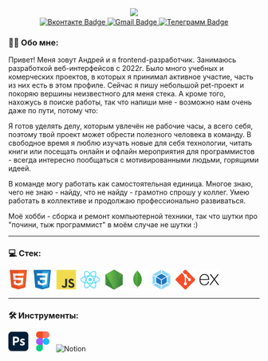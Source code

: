 
<div align="center">
  <img src="https://github.com/Anmol-Baranwal/Cool-GIFs-For-GitHub/assets/74038190/d48893bd-0757-481c-8d7e-ba3e163feae7" />
</div>

<div id="badges" align="center"> 
  <!--<a href="your-linkedin-URL">
    <img src="https://img.shields.io/badge/LinkedIn-blue?style=for-the-badge&logo=linkedin&logoColor=white" alt="LinkedIn Badge"/>
  </a> -->
  <a href="https://vk.com/littleenglishh"> 
    <img src="https://img.shields.io/badge/Вконтакте-blue?style=for-the-badge&logo=vk&logoColor=white" alt="Вконтакте Badge"/>
  </a>
  <a href="mailto:mr.kizilow77@gmail.com">
    <img src="https://img.shields.io/badge/-Gmail-red?style=for-the-badge&logo=Gmail&logoColor=white" alt="Gmail Badge"/>
  </a>
  <a href="https://t.me/littleenglishh">
    <img src="https://img.shields.io/badge/Телеграмм-blue?style=for-the-badge&logo=Telegram&logoColor=white" alt="Телеграмм Badge"/>
  </a> 
</div>

### :man_technologist: Обо мне:

Привет! Меня зовут Андрей и я frontend-разработчик. Занимаюсь разработкой веб-интерфейсов с 2022г. Было много учебных и комерческих проектов, в которых я принимал активное участие, часть из них есть в этом профиле. Сейчас я пишу небольшой pet-проект и покоряю вершины неизвестного для меня стека. А кроме того, нахожусь в поиске работы, так что напиши мне - возможно нам очень даже по пути, потому что:

Я готов уделять делу, которым увлечён не рабочие часы, а всего себя, поэтому твой проект может обрести полезного человека в команду. В свободное время я люблю изучать новые для себя технологии, читать книги или посещать онлайн и офлайн мероприятия для программистов - всегда интересно пообщаться с мотивированными людьми, горящими идеей. 

В команде могу работать как самостоятельная единица. Многое знаю, чего не знаю - найду, что не найду - грамотно спрошу у коллег. Умею работать в коллективе и продолжаю профессионально развиваться.

Моё хобби - сборка и ремонт компьютерной техники, так что шутки про "почини, тыж программист" в моём случае не шутки :) 


---

### 💻 Cтек:

<div>
  <img src="https://github.com/devicons/devicon/blob/master/icons/html5/html5-original.svg" title="html5" alt="html5" width="40" height="40"/>&nbsp
  <img src="https://github.com/devicons/devicon/blob/master/icons/css3/css3-original.svg" title="css" alt="css" width="40" height="40"/>&nbsp
  <img src="https://github.com/devicons/devicon/blob/master/icons/javascript/javascript-original.svg" title="javascript" alt="javascript" width="40" height="40"/>&nbsp
  <img src="https://github.com/devicons/devicon/blob/master/icons/react/react-original.svg" title="reactjs" alt="reactjs" width="40" height="40"/>&nbsp
  <img src="https://github.com/devicons/devicon/blob/master/icons/nodejs/nodejs-original.svg" title="nodejs" alt="nodejs" width="40" height="40"/>&nbsp
  <img src="https://github.com/devicons/devicon/blob/master/icons/mongodb/mongodb-original.svg" title="mongodb" alt="mongodb" width="40" height="40"/>&nbsp
  <img src="https://github.com/devicons/devicon/blob/master/icons/webpack/webpack-original.svg" title="webpack" alt="webpack" width="40" height="40"/>&nbsp;
  <img src="https://github.com/devicons/devicon/blob/master/icons/git/git-original.svg" title="git" alt="git" width="40" height="40"/>&nbsp
  <img src="https://github.com/devicons/devicon/blob/master/icons/express/express-original.svg" title="express" alt="express" width="40" height="40"/>&nbsp
  <!-- <img src="https://github.com/devicons/devicon/blob/master/icons/redux/redux-original.svg" title="redux" alt="redux" width="40" height="40"/>&nbsp; -->
</div>

---

### 🛠 Инструменты:

<div>
  <img src="https://github.com/devicons/devicon/blob/master/icons/photoshop/photoshop-plain.svg" title="photoshop" alt="photoshop" width="40" height="40"/>&nbsp;
  <img src="https://github.com/devicons/devicon/blob/master/icons/figma/figma-original.svg" title="figma" alt="figma" width="40" height="40"/>&nbsp;
  <img src="https://upload.wikimedia.org/wikipedia/commons/e/e9/Notion-logo.svg" title="Notion" alt="Notion" width="40" height="40"/>&nbsp;
</div>
